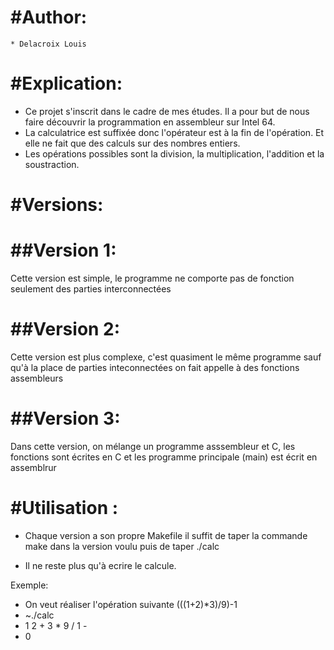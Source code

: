 #Author:
========
	
	* Delacroix Louis

#Explication:
=============

* Ce projet s'inscrit dans le cadre de mes études. Il a pour but de nous faire découvrir la programmation en assembleur sur Intel 64.
* La calculatrice est suffixée donc l'opérateur est à la fin de l'opération. Et elle ne fait que des calculs sur des nombres entiers.
* Les opérations possibles sont la division, la multiplication, l'addition et la soustraction.

#Versions:
==========

##Version 1:
============

Cette version est simple, le programme ne comporte pas de fonction seulement des parties interconnectées

##Version 2:
============

Cette version est plus complexe, c'est quasiment le même programme sauf qu'à la place de parties inteconnectées on fait appelle à des fonctions assembleurs

##Version 3:
============

Dans cette version, on mélange un programme asssembleur et C, les fonctions sont écrites en C et les programme principale (main) est écrit en assemblrur

#Utilisation :
==============

* Chaque version a son propre Makefile il suffit de taper la commande make dans la version voulu puis de taper ./calc

* Il ne reste plus qu'à ecrire le calcule.

Exemple:
* On veut réaliser l'opération suivante (((1+2)*3)/9)-1
*  ~./calc
* 1 2 + 3 * 9 / 1 -
* 0
 
